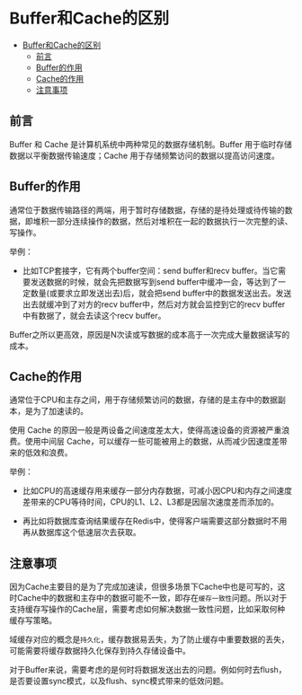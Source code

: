 # Buffer和Cache的区别
- [Buffer和Cache的区别](#buffer和cache的区别)
  - [前言](#前言)
  - [Buffer的作用](#buffer的作用)
  - [Cache的作用](#cache的作用)
  - [注意事项](#注意事项)


## 前言
Buffer 和 Cache 是计算机系统中两种常见的数据存储机制。Buffer 用于临时存储数据以平衡数据传输速度；Cache 用于存储频繁访问的数据以提高访问速度。

## Buffer的作用
通常位于数据传输路径的两端，用于暂时存储数据，存储的是待处理或待传输的数据，即堆积一部分连续操作的数据，然后对堆积在一起的数据执行一次完整的读、写操作。

举例：

* 比如TCP套接字，它有两个buffer空间：send buffer和recv buffer。当它需要发送数据的时候，就会先把数据写到send buffer中缓冲一会，等达到了一定数量(或要求立即发送出去)后，就会把send buffer中的数据发送出去。发送出去就缓冲到了对方的recv buffer中，然后对方就会监控到它的recv buffer中有数据了，就会去读这个recv buffer。

Buffer之所以更高效，原因是N次读或写数据的成本高于一次完成大量数据读写的成本。

## Cache的作用
通常位于CPU和主存之间，用于存储频繁访问的数据，存储的是主存中的数据副本，是为了加速读的。

使用 Cache 的原因一般是两设备之间速度差太大，使得高速设备的资源被严重浪费。使用中间层 Cache，可以缓存一些可能被用上的数据，从而减少因速度差带来的低效和浪费。

举例：

* 比如CPU的高速缓存用来缓存一部分内存数据，可减小因CPU和内存之间速度差带来的CPU等待时间，CPU的L1、L2、L3都是因层次速度差而添加的。

* 再比如将数据库查询结果缓存在Redis中，使得客户端需要这部分数据时不用再从数据库这个低速层次去获取。


## 注意事项
因为Cache主要目的是为了完成加速读，但很多场景下Cache中也是可写的，这时Cache中的数据和主存中的数据可能不一致，即存在`缓存一致性`问题。所以对于支持缓存写操作的Cache层，需要考虑如何解决数据一致性问题，比如采取何种缓存写策略。

域缓存对应的概念是`持久化`，缓存数据易丢失，为了防止缓存中重要数据的丢失，可能需要将缓存数据持久化保存到持久存储设备中。

对于Buffer来说，需要考虑的是何时将数据发送出去的问题。例如何时去flush，是否要设置sync模式，以及flush、sync模式带来的低效问题。
